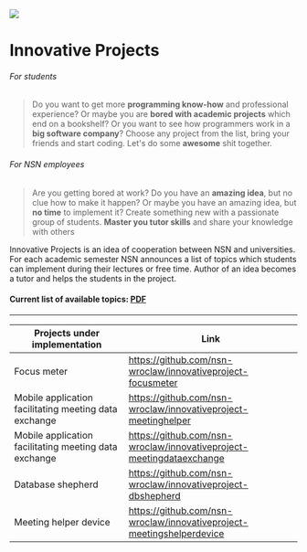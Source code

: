 ![](https://raw.github.com/nsn-wroclaw/innovativeprojects/master/src/figures/logo.png)

Innovative Projects
==========================

###### For students
> Do you want to get more **programming know-how** and professional experience? Or maybe you are **bored with academic projects** which end on a bookshelf? Or you want to see how programmers work in a **big software company**? Choose any project from the list, bring your friends and start coding. Let's do some **awesome** shit together.

######  For NSN employees
> Are you getting bored at work? Do you have an **amazing idea**, but no clue how to make it happen? Or maybe you have an amazing idea, but **no time** to implement it?
> Create something new with a passionate group of students. **Master you tutor skills** and share your knowledge with others

Innovative Projects is an idea of cooperation between NSN and universities. For each academic semester NSN announces a list of topics which students can implement during their lectures or free time. Author of an idea becomes a tutor and helps the students in the project. 

#### Current list of available topics:  [PDF](https://raw.github.com/nsn-wroclaw/innovativeprojects/master/InnovativeProjects%20-%20Topics.pdf)

---

| Projects under implementation | Link                       |
| ---------------------------------- | ----------------- |
| Focus meter           |  https://github.com/nsn-wroclaw/innovativeproject-focusmeter |
| Mobile application facilitating meeting data exchange    |  https://github.com/nsn-wroclaw/innovativeproject-meetinghelper |
| Mobile application facilitating meeting data exchange    |  https://github.com/nsn-wroclaw/innovativeproject-meetingdataexchange |
| Database shepherd     |  https://github.com/nsn-wroclaw/innovativeproject-dbshepherd |
| Meeting helper device | https://github.com/nsn-wroclaw/innovativeproject-meetingshelperdevice |
